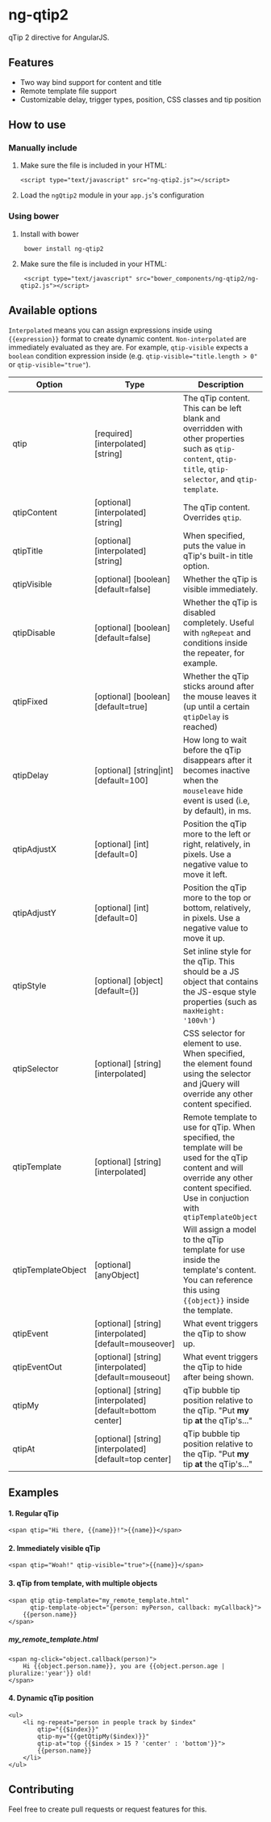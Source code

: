 # ng-qtip2
qTip 2 directive for AngularJS.

## Features
* Two way bind support for content and title
* Remote template file support
* Customizable delay, trigger types, position, CSS classes and tip position

## How to use
### Manually include

1. Make sure the file is included in your HTML:  
    <pre><code>&lt;script type="text/javascript" src="ng-qtip2.js"&gt;&lt;/script&gt;</code></pre>
2. Load the `ngQtip2` module in your `app.js`'s configuration

### Using bower

1. Install with bower

        bower install ng-qtip2
2. Make sure the file is included in your HTML:

        <script type="text/javascript" src="bower_components/ng-qtip2/ng-qtip2.js"></script>

## Available options
`Interpolated` means you can assign expressions inside using `{{expression}}` format to create dynamic content.
`Non-interpolated` are immediately evaluated as they are. For example, `qtip-visible` expects a `boolean` condition expression inside (e.g. `qtip-visible="title.length > 0"` or `qtip-visible="true"`).

| Option | Type | Description |
|---|---|---|
| qtip | [required] [interpolated] [string] | The qTip content. This can be left blank and overridden with other properties such as `qtip-content`, `qtip-title`, `qtip-selector`, and `qtip-template`. |
| qtipContent | [optional] [interpolated] [string] | The qTip content. Overrides `qtip`. |
| qtipTitle | [optional] [interpolated] [string] | When specified, puts the value in qTip's built-in title option. |
| qtipVisible | [optional] [boolean] [default=false] | Whether the qTip is visible immediately. |
| qtipDisable | [optional] [boolean] [default=false] | Whether the qTip is disabled completely. Useful with `ngRepeat` and conditions inside the repeater, for example. |
| qtipFixed | [optional] [boolean] [default=true] | Whether the qTip sticks around after the mouse leaves it (up until a certain `qtipDelay` is reached) |
| qtipDelay | [optional] [string\|int] [default=100] | How long to wait before the qTip disappears after it becomes inactive when the `mouseleave` hide event is used (i.e, by default), in ms. |
| qtipAdjustX | [optional] [int] [default=0] | Position the qTip more to the left or right, relatively, in pixels. Use a negative value to move it left. |
| qtipAdjustY | [optional] [int] [default=0] | Position the qTip more to the top or bottom, relatively, in pixels. Use a negative value to move it up. |
| qtipStyle | [optional] [object] [default={}] | Set inline style for the qTip. This should be a JS object that contains the JS-esque style properties (such as `maxHeight: '100vh'`) |
| qtipSelector | [optional] [string] [interpolated] | CSS selector for element to use. When specified, the element found using the selector and jQuery will override any other content specified. |
| qtipTemplate | [optional] [string] [interpolated] | Remote template to use for qTip. When specified, the template will be used for the qTip content and will override any other content specified. Use in conjuction with `qtipTemplateObject` |
| qtipTemplateObject | [optional] [anyObject] | Will assign a model to the qTip template for use inside the template's content. You can reference this using `{{object}}` inside the template. |
| qtipEvent | [optional] [string] [interpolated] [default=mouseover] | What event triggers the qTip to show up. |
| qtipEventOut | [optional] [string] [interpolated] [default=mouseout] | What event triggers the qTip to hide after being shown. |
| qtipMy | [optional] [string] [interpolated] [default=bottom center] | qTip bubble tip position relative to the qTip. "Put **my** tip **at** the qTip's..." |
| qtipAt | [optional] [string] [interpolated] [default=top center] | qTip bubble tip position relative to the qTip. "Put **my** tip **at** the qTip's..." |

## Examples
#### 1. Regular qTip

    <span qtip="Hi there, {{name}}!">{{name}}</span>

#### 2. Immediately visible qTip

    <span qtip="Woah!" qtip-visible="true">{{name}}</span>

#### 3. qTip from template, with multiple objects

    <span qtip qtip-template="my_remote_template.html"
          qtip-template-object="{person: myPerson, callback: myCallback}">
        {{person.name}}
    </span>

##### my_remote_template.html

    <span ng-click="object.callback(person)">
        Hi {{object.person.name}}, you are {{object.person.age | pluralize:'year'}} old!
    </span>
#### 4. Dynamic qTip position

    <ul>
        <li ng-repeat="person in people track by $index"
            qtip="{{$index}}"
            qtip-my="{{getQtipMy($index)}}"
            qtip-at="top {{$index > 15 ? 'center' : 'bottom'}}">
            {{person.name}}
        </li>
    </ul>

## Contributing
Feel free to create pull requests or request features for this.
